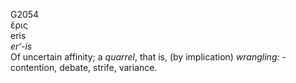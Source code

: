 <body>
  <p>G2054<br>  ἔρις  <br> eris  <br><i>er‘-is </i><br>Of uncertain affinity; a <i>quarrel</i>, that is, (by implication) <i>wrangling:</i> - contention, debate, strife, variance.<br></p>
 </body>